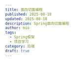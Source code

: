 ```yaml
---
title: 面向切面编程
published: 2025-08-18
updated: 2025-08-18
description: Spring面向切面编程
author: mio
tags:
  - Spring框架
  - 项目学习
category: 后端
draft: true
---
```


